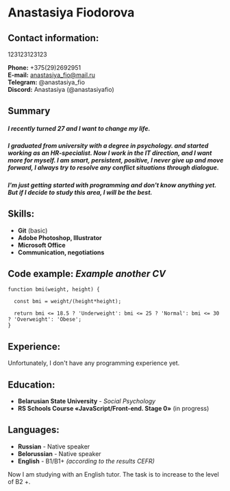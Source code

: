 # Anastasiya Fiodorova

## Contact information: 
123123123123

**Phone:** +375(29)2692951 <br >
**E-mail:** anastasiya_fio@mail.ru <br >
**Telegram:** @anastasiya_fio <br >
**Discord:** Anastasiya (@anastasiyafio)

## Summary

##### I recently turned 27 and I want to change my life. 

##### I graduated from university with a degree in psychology. and started working as an HR-specialist. Now I work in the IT direction, and I want more for myself. I am smart, persistent, positive, I never give up and move forward, I always try to resolve any conflict situations through dialogue.

##### I'm just getting started with programming and don't know anything yet. But if I decide to study this area, I will be the best.

## Skills:

* **Git** (basic)
* **Adobe Photoshop, Illustrator**
* **Microsoft Office**
* **Сommunication, negotiations**

## Code example:  *Example another CV*

```
function bmi(weight, height) {

  const bmi = weight/(height*height);
  
  return bmi <= 18.5 ? 'Underweight': bmi <= 25 ? 'Normal': bmi <= 30 ? 'Overweight': 'Obese';
}
```

## Experience:

Unfortunately, I don't have any programming experience yet.

## Education:

* **Belarusian State University** - *Social Psychology*
* **RS Schools Course «JavaScript/Front-end. Stage 0»** (in progress)

## Languages:

* **Russian** - Native speaker
* **Belorussian** - Native speaker
* **English** - B1/B1+  *(according to the results CEFR)*

Now I am studying with an English tutor. The task is to increase to the level of B2 +.
